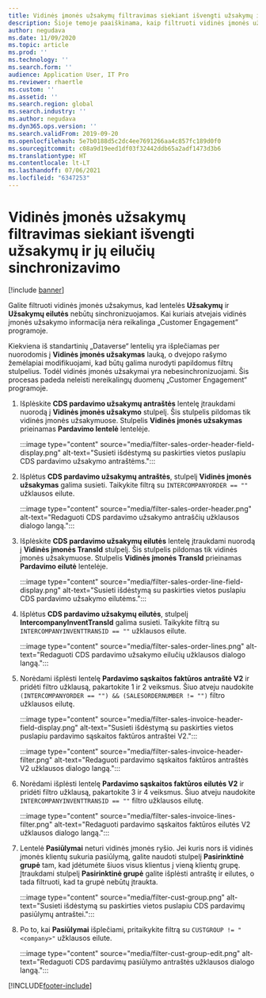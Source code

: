 ```yaml
---
title: Vidinės įmonės užsakymų filtravimas siekiant išvengti užsakymų ir jų eilučių sinchronizavimo
description: Šioje temoje paaiškinama, kaip filtruoti vidinės įmonės užsakymus, kad objektai Užsakymai ir Užsakymų eilutės nebūtų sinchronizuojami.
author: negudava
ms.date: 11/09/2020
ms.topic: article
ms.prod: ''
ms.technology: ''
ms.search.form: ''
audience: Application User, IT Pro
ms.reviewer: rhaertle
ms.custom: ''
ms.assetid: ''
ms.search.region: global
ms.search.industry: ''
ms.author: negudava
ms.dyn365.ops.version: ''
ms.search.validFrom: 2019-09-20
ms.openlocfilehash: 5e7b0188d5c2dc4ee7691266aa4c857fc189d0f0
ms.sourcegitcommit: c08a9d19eed1df03f32442ddb65a2adf1473d3b6
ms.translationtype: HT
ms.contentlocale: lt-LT
ms.lasthandoff: 07/06/2021
ms.locfileid: "6347253"
---
```

# <a name="filter-intercompany-orders-to-avoid-syncing-orders-and-orderlines"></a>Vidinės įmonės užsakymų filtravimas siekiant išvengti užsakymų ir jų eilučių sinchronizavimo

[!include [banner](../../includes/banner.md)]

Galite filtruoti vidinės įmonės užsakymus, kad lentelės **Užsakymų** ir **Užsakymų eilutės** nebūtų sinchronizuojamos. Kai kuriais atvejais vidinės įmonės užsakymo informacija nėra reikalinga „Customer Engagement” programoje.

Kiekviena iš standartinių „Dataverse“ lentelių yra išplečiamas per nuorodomis į **Vidinės įmonės užsakymas** lauką, o dvejopo rašymo žemėlapiai modifikuojami, kad būtų galima nurodyti papildomus filtrų stulpelius. Todėl vidinės įmonės užsakymai yra nebesinchronizuojami. Šis procesas padeda neleisti nereikalingų duomenų „Customer Engagement“ programoje.

1. Išplėskite **CDS pardavimo užsakymų antraštės** lentelę įtraukdami nuorodą į **Vidinės įmonės užsakymo** stulpelį. Šis stulpelis pildomas tik vidinės įmonės užsakymuose. Stulpelis **Vidinės įmonės užsakymas** prieinamas **Pardavimo lentelė** lentelėje.

    :::image type="content" source="media/filter-sales-order-header-field-display.png" alt-text="Susieti išdėstymą su paskirties vietos puslapiu CDS pardavimo užsakymo antraštėms.":::

2. Išplėtus **CDS pardavimo užsakymų antraštės**, stulpelį **Vidinės įmonės užsakymas** galima susieti. Taikykite filtrą su `INTERCOMPANYORDER == ""` užklausos eilute.

    :::image type="content" source="media/filter-sales-order-header.png" alt-text="Redaguoti CDS pardavimo užsakymo antraščių užklausos dialogo langą.":::

3. Išplėskite **CDS pardavimo užsakymų eilutės** lentelę įtraukdami nuorodą į **Vidinės įmonės TransId** stulpelį. Šis stulpelis pildomas tik vidinės įmonės užsakymuose. Stulpelis **Vidinės įmonės TransId** prieinamas **Pardavimo eilutė** lentelėje.

    :::image type="content" source="media/filter-sales-order-line-field-display.png" alt-text="Susieti išdėstymą su paskirties vietos puslapiu CDS pardavimo užsakymo eilutėms.":::

4. Išplėtus **CDS pardavimo užsakymų eilutės**, stulpelį **IntercompanyInventTransId** galima susieti. Taikykite filtrą su `INTERCOMPANYINVENTTRANSID == ""` užklausos eilute.

    :::image type="content" source="media/filter-sales-order-lines.png" alt-text="Redaguoti CDS pardavimo užsakymo eilučių užklausos dialogo langą.":::

5. Norėdami išplėsti lentelę **Pardavimo sąskaitos faktūros antraštė V2** ir pridėti filtro užklausą, pakartokite 1 ir 2 veiksmus. Šiuo atveju naudokite `(INTERCOMPANYORDER == "") && (SALESORDERNUMBER != "")` filtro užklausos eilutę.

    :::image type="content" source="media/filter-sales-invoice-header-field-display.png" alt-text="Susieti išdėstymą su paskirties vietos puslapiu pardavimo sąskaitos faktūros antraštei V2.":::

    :::image type="content" source="media/filter-sales-invoice-header-filter.png" alt-text="Redaguoti pardavimo sąskaitos faktūros antraštės V2 užklausos dialogo langą.":::

6. Norėdami išplėsti lentelę **Pardavimo sąskaitos faktūros eilutės V2** ir pridėti filtro užklausą, pakartokite 3 ir 4 veiksmus. Šiuo atveju naudokite `INTERCOMPANYINVENTTRANSID == ""` filtro užklausos eilutę.

    :::image type="content" source="media/filter-sales-invoice-lines-filter.png" alt-text="Redaguoti pardavimo sąskaitos faktūros eilutės V2 užklausos dialogo langą.":::

7. Lentelė **Pasiūlymai** neturi vidinės įmonės ryšio. Jei kuris nors iš vidinės įmonės klientų sukuria pasiūlymą, galite naudoti stulpelį **Pasirinktinė grupė** tam, kad įdėtumėte šiuos visus klientus į vieną klientų grupę. Įtraukdami stulpelį **Pasirinktinė grupė** galite išplėsti antraštę ir eilutes, o tada filtruoti, kad ta grupė nebūtų įtraukta.

    :::image type="content" source="media/filter-cust-group.png" alt-text="Susieti išdėstymą su paskirties vietos puslapiu CDS pardavimų pasiūlymų antraštei.":::

8. Po to, kai **Pasiūlymai** išplečiami, pritaikykite filtrą su `CUSTGROUP != "<company>"` užklausos eilute.

    :::image type="content" source="media/filter-cust-group-edit.png" alt-text="Redaguoti CDS pardavimų pasiūlymo antraštės užklausos dialogo langą.":::


[!INCLUDE[footer-include](../../../../includes/footer-banner.md)]